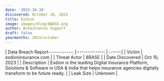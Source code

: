 ```yaml
---
date: '2023-10-10'
discovered: October 10, 2023
title: Exdion
image: images/blog/8BASE.png
author: Breachsense Support
draft: false
yearmonths: 2023/october
---
```


| Data Breach Report------------:     |:-------------:    | :-----:|
| Victim      | exdioninsurance.com      | 
| Threat Actor      | 8BASE      | 
| Date Discovered      | Oct 10, 2023      | 
| Description      | Exdion is the leading Digital Insurance Platform, Solutions & Software in USA & India that helps insurance agencies digitally transform to be future ready.      | 
| Leak Size      | Unknown      | 

